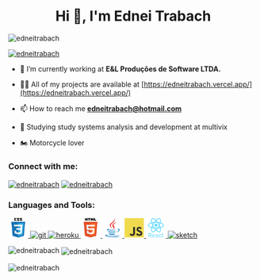 <h1 align="center">Hi 👋, I'm Ednei Trabach</h1>
<p align="left"> <img src="https://komarev.com/ghpvc/?username=edneitrabach&label=Profile%20views&color=0e75b6&style=flat" alt="edneitrabach" /> </p>

<p align="left"> <a href="https://github.com/ryo-ma/github-profile-trophy"><img src="https://github-profile-trophy.vercel.app/?username=edneitrabach" alt="edneitrabach" /></a> </p>

- 🔭 I’m currently working at **E&L Produções de Software LTDA.**

- 👨‍💻 All of my projects are available at [https://edneitrabach.vercel.app/](https://edneitrabach.vercel.app/)

- 📫 How to reach me **edneitrabach@hotmail.com**

- 📖 Studying study systems analysis and development at multivix

- 🏍️ Motorcycle lover

<h3 align="left">Connect with me:</h3>
<p align="left">
<a href="https://linkedin.com/in/edneitrabach" target="blank"><img align="center" src="https://raw.githubusercontent.com/rahuldkjain/github-profile-readme-generator/master/src/images/icons/Social/linked-in-alt.svg" alt="edneitrabach" height="30" width="40" /></a>
<a href="https://instagram.com/edneitrabach" target="blank"><img align="center" src="https://raw.githubusercontent.com/rahuldkjain/github-profile-readme-generator/master/src/images/icons/Social/instagram.svg" alt="edneitrabach" height="30" width="40" /></a>
</p>

<h3 align="left">Languages and Tools:</h3>
<p align="left"> <a href="https://www.w3schools.com/css/" target="_blank" rel="noreferrer"> <img src="https://raw.githubusercontent.com/devicons/devicon/master/icons/css3/css3-original-wordmark.svg" alt="css3" width="40" height="40"/> </a> <a href="https://git-scm.com/" target="_blank" rel="noreferrer"> <img src="https://www.vectorlogo.zone/logos/git-scm/git-scm-icon.svg" alt="git" width="40" height="40"/> </a> <a href="https://heroku.com" target="_blank" rel="noreferrer"> <img src="https://www.vectorlogo.zone/logos/heroku/heroku-icon.svg" alt="heroku" width="40" height="40"/> </a> <a href="https://www.w3.org/html/" target="_blank" rel="noreferrer"> <img src="https://raw.githubusercontent.com/devicons/devicon/master/icons/html5/html5-original-wordmark.svg" alt="html5" width="40" height="40"/> </a> <a href="https://www.java.com" target="_blank" rel="noreferrer"> <img src="https://raw.githubusercontent.com/devicons/devicon/master/icons/java/java-original.svg" alt="java" width="40" height="40"/> </a> <a href="https://developer.mozilla.org/en-US/docs/Web/JavaScript" target="_blank" rel="noreferrer"> <img src="https://raw.githubusercontent.com/devicons/devicon/master/icons/javascript/javascript-original.svg" alt="javascript" width="40" height="40"/> </a> <a href="https://reactjs.org/" target="_blank" rel="noreferrer"> <img src="https://raw.githubusercontent.com/devicons/devicon/master/icons/react/react-original-wordmark.svg" alt="react" width="40" height="40"/> </a> <a href="https://www.sketch.com/" target="_blank" rel="noreferrer"> <img src="https://www.vectorlogo.zone/logos/sketchapp/sketchapp-icon.svg" alt="sketch" width="40" height="40"/> </a> </p>

<p><img align="left" src="https://github-readme-stats.vercel.app/api/top-langs?username=edneitrabach&show_icons=true&locale=en&layout=compact" alt="edneitrabach" /></p>

<p>&nbsp;<img align="center" src="https://github-readme-stats.vercel.app/api?username=edneitrabach&show_icons=true&locale=en" alt="edneitrabach" /></p>

<p><img align="center" src="https://github-readme-streak-stats.herokuapp.com/?user=edneitrabach&" alt="edneitrabach" /></p>
